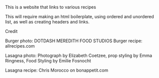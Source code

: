 This is a website that links to various recipes

This will require making an html boilerplate, using ordered and unordered list, as well as creating headers and links.

Credit

Burger photo: DOTDASH MEREDITH FOOD STUDIOS 
Burger recipe: allrecipes.com

Lasagna photo: Photograph by Elizabeth Coetzee, prop styling by Emma Ringness, Food Styling by Emilie Fosnocht

Lasagna recipe: Chris Morocco on bonappetit.com